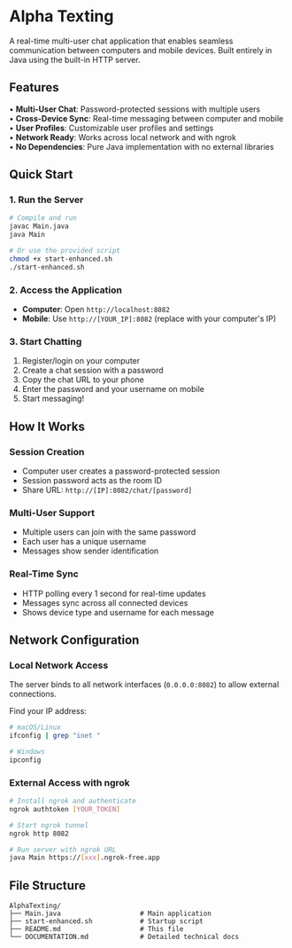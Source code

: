 # Alpha Texting

A real-time multi-user chat application that enables seamless communication between computers and mobile devices. Built entirely in Java using the built-in HTTP server.

## Features

• **Multi-User Chat**: Password-protected sessions with multiple users  
• **Cross-Device Sync**: Real-time messaging between computer and mobile  
• **User Profiles**: Customizable user profiles and settings  
• **Network Ready**: Works across local network and with ngrok  
• **No Dependencies**: Pure Java implementation with no external libraries  

## Quick Start

### 1. Run the Server
```bash
# Compile and run
javac Main.java
java Main

# Or use the provided script
chmod +x start-enhanced.sh
./start-enhanced.sh
```

### 2. Access the Application
- **Computer**: Open `http://localhost:8082`
- **Mobile**: Use `http://[YOUR_IP]:8082` (replace with your computer's IP)

### 3. Start Chatting
1. Register/login on your computer
2. Create a chat session with a password
3. Copy the chat URL to your phone
4. Enter the password and your username on mobile
5. Start messaging!

## How It Works

### Session Creation
- Computer user creates a password-protected session
- Session password acts as the room ID
- Share URL: `http://[IP]:8082/chat/[password]`

### Multi-User Support
- Multiple users can join with the same password
- Each user has a unique username
- Messages show sender identification

### Real-Time Sync
- HTTP polling every 1 second for real-time updates
- Messages sync across all connected devices
- Shows device type and username for each message

## Network Configuration

### Local Network Access
The server binds to all network interfaces (`0.0.0.0:8082`) to allow external connections.

Find your IP address:
```bash
# macOS/Linux
ifconfig | grep "inet "

# Windows
ipconfig
```

### External Access with ngrok
```bash
# Install ngrok and authenticate
ngrok authtoken [YOUR_TOKEN]

# Start ngrok tunnel
ngrok http 8082

# Run server with ngrok URL
java Main https://[xxx].ngrok-free.app
```

## File Structure

```
AlphaTexting/
├── Main.java                    # Main application
├── start-enhanced.sh            # Startup script
├── README.md                    # This file
└── DOCUMENTATION.md             # Detailed technical docs
```













